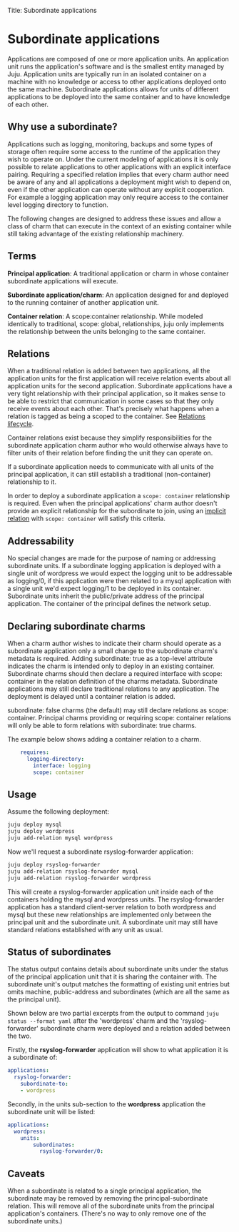 Title: Subordinate applications  

# Subordinate applications

Applications are composed of one or more application units. An application unit runs the
application's software and is the smallest entity managed by Juju. Application units
are typically run in an isolated container on a machine with no knowledge or
access to other applications deployed onto the same machine. Subordinate applications
allows for units of different applications to be deployed into the same container
and to have knowledge of each other.

## Why use a subordinate?

Applications such as logging, monitoring, backups and some types of storage often
require some access to the runtime of the application they wish to operate on.
Under the current modeling of applications it is only possible to relate applications
to other applications with an explicit interface pairing. Requiring a specified
relation implies that every charm author need be aware of any and all applications
a deployment might wish to depend on, even if the other application can operate
without any explicit cooperation. For example a logging application may only
require access to the container level logging directory to function.

The following changes are designed to address these issues and allow a class
of charm that can execute in the context of an existing container while still
taking advantage of the existing relationship machinery.

## Terms

**Principal application**: A traditional application or charm in whose container
subordinate applications will execute.

**Subordinate application/charm**: An application designed for and deployed to the
running container of another application unit.

**Container relation**: A scope:container relationship. While modeled
identically to traditional, scope: global, relationships, juju only implements
the relationship between the units belonging to the same container.

## Relations

When a traditional relation is added between two applications, all the application units
for the first application will receive relation events about all application units for
the second application. Subordinate applications have a very tight relationship with
their principal application, so it makes sense to be able to restrict that
communication in some cases so that they only receive events about each other.
That's precisely what happens when a relation is tagged as being a scoped to the
container. See [Relations lifecycle](./authors-relations-in-depth.html).

Container relations exist because they simplify responsibilities for the
subordinate application charm author who would otherwise always have to filter units
of their relation before finding the unit they can operate on.

If a subordinate application needs to communicate with all units of the principal
application, it can still establish a traditional (non-container) relationship to
it.

In order to deploy a subordinate application a `scope: container` relationship
is required. Even when the principal applications' charm author doesn't provide
an explicit relationship for the subordinate to join, using an
[implicit relation](./authors-relations.html#implicit-relations) with
`scope: container` will satisfy this criteria.

## Addressability

No special changes are made for the purpose of naming or addressing subordinate
units. If a subordinate logging application is deployed with a single unit of
wordpress we would expect the logging unit to be addressable as logging/0, if
this application were then related to a mysql application with a single unit we'd expect
logging/1 to be deployed in its container. Subordinate units inherit the
public/private address of the principal application. The container of the principal
defines the network setup.

## Declaring subordinate charms

When a charm author wishes to indicate their charm should operate as a
subordinate application only a small change to the subordinate charm's metadata is
required. Adding subordinate: true as a top-level attribute indicates the charm
is intended only to deploy in an existing container. Subordinate charms should
then declare a required interface with scope: container in the relation
definition of the charms metadata. Subordinate applications may still declare
traditional relations to any application. The deployment is delayed until a
container relation is added.

subordinate: false charms (the default) may still declare relations as scope:
container. Principal charms providing or requiring scope: container relations
will only be able to form relations with subordinate: true charms.

The example below shows adding a container relation to a charm.

```yaml
    requires:
      logging-directory:
        interface: logging
        scope: container
```

## Usage

Assume the following deployment:

```bash
juju deploy mysql
juju deploy wordpress
juju add-relation mysql wordpress
```

Now we'll request a subordinate rsyslog-forwarder application:

```bash
juju deploy rsyslog-forwarder
juju add-relation rsyslog-forwarder mysql
juju add-relation rsyslog-forwarder wordpress
```

This will create a rsyslog-forwarder application unit inside each of the
containers holding the mysql and wordpress units. The rsyslog-forwarder
application has a standard client-server relation to both wordpress and mysql
but these new relationships are implemented only between the principal unit and
the subordinate unit. A subordinate unit may still have standard relations
established with any unit as usual.

## Status of subordinates

The status output contains details about subordinate units under the status of
the principal application unit that it is sharing the container with. The
subordinate unit's output matches the formatting of existing unit entries but
omits machine, public-address and subordinates (which are all the same as the
principal unit).

Shown below are two partial excerpts from the output to command
`juju status --format yaml` after the 'wordpress' charm and the
'rsyslog-forwarder' subordinate charm were deployed and a relation added
between the two.

Firstly, the **rsyslog-forwarder** application will show to what application it
is a subordinate of:

```yaml
applications:
  rsyslog-forwarder:
    subordinate-to:
    - wordpress
```

Secondly, in the units sub-section to the **wordpress** application the
subordinate unit will be listed:

```yaml
applications:
  wordpress:
    units:
        subordinates:
          rsyslog-forwarder/0:
```

## Caveats

When a subordinate is related to a single principal application, the
subordinate may be removed by removing the principal-subordinate
relation. This will remove all of the subordinate units from the
principal application's containers. (There's no way to only remove one
of the subordinate units.)


